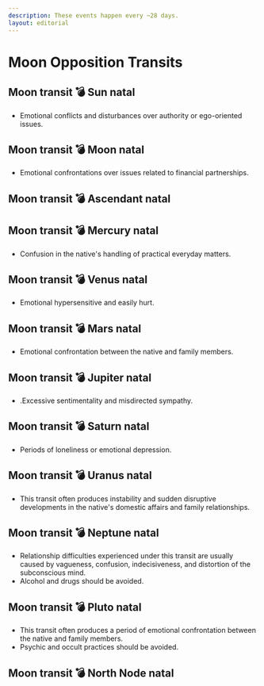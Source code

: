 ```yaml
---
description: These events happen every ~28 days.
layout: editorial
---
```


# Moon Opposition Transits

## Moon transit 💣 Sun natal

* Emotional conflicts and disturbances over authority or ego-oriented issues.

## Moon transit 💣 Moon natal

* Emotional confrontations over issues related to financial partnerships.

## Moon transit 💣 Ascendant natal

## Moon transit 💣 Mercury natal

* Confusion in the native's handling of practical everyday matters.

## Moon transit 💣 Venus natal

* Emotional hypersensitive and easily hurt.

## Moon transit 💣 Mars natal

* Emotional confrontation between the native and family members.

## Moon transit 💣 Jupiter natal

* .Excessive sentimentality and misdirected sympathy.

## Moon transit  💣 Saturn natal

* Periods of loneliness or emotional depression.

## Moon transit 💣 Uranus natal

* This transit often produces instability and sudden disruptive developments in the native's domestic affairs and family relationships.

## Moon transit 💣 Neptune natal

* Relationship difficulties experienced under this transit are usually caused by vagueness, confusion, indecisiveness, and distortion of the subconscious mind.
* Alcohol and drugs should be avoided.

## Moon transit 💣 Pluto natal

* This transit often produces a period of emotional confrontation between the native and family members.
* Psychic and occult practices should be avoided.

## Moon transit 💣 North Node natal

